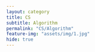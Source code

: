 ```yaml
---
layout: category
title: CS
subtitle: Algorithm
permalink: "CS/Algorithm"
feature-img: "assets/img/1.jpg"
hide: true
---
```

